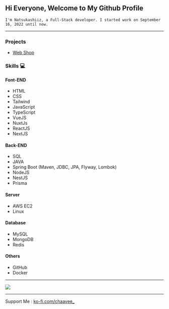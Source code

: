 ## Hi Everyone, Welcome to My Github Profile

`I'm Natsukashiiz, a Full-Stack developer. I started work on September 16, 2022 until now.`

<hr>

### Projects
  * [Web Shop](https://shop.natsukashiiz.online)

### Skills 💻
#### Font-END
  * HTML
  * CSS
  * Tailwind
  * JavaScript
  * TypeScript
  * VueJS
  * NuxtJs
  * ReactJS
  * NextJS

#### Back-END
  * SQL
  * JAVA
  * Spring Boot (Maven, JDBC, JPA, Flyway, Lombok)
  * NodeJS
  * NestJS
  * Prisma

#### Server
  * AWS EC2
  * Linux

#### Database
  * MySQL
  * MongoDB
  * Redis

#### Others
  * GitHub
  * Docker

<hr>

<img src="https://qph.cf2.quoracdn.net/main-qimg-34f43c9d31ee17435945a19dfd918a07" />

<hr>

Support Me : <a href="https://ko-fi.com/chaavee_" target="_blank">ko-fi.com/chaavee_</a>
